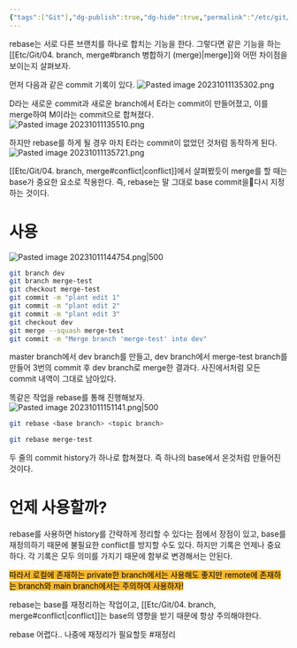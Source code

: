 ```yaml
---
{"tags":["Git"],"dg-publish":true,"dg-hide":true,"permalink":"/etc/git/06-rebase/","hide":true,"dgPassFrontmatter":true,"noteIcon":""}
---
```



rebase는 서로 다른 브랜치를 하나로 합치는 기능을 한다. 그렇다면 같은 기능을 하는 [[Etc/Git/04. branch, merge#branch 병합하기 (merge)\|merge]]와 어떤 차이점을 보이는지 살펴보자.

먼저 다음과 같은 commit 기록이 있다.
![Pasted image 20231011135302.png](/img/user/Etc/Git/Pasted%20image%2020231011135302.png)


D라는 새로운 commit과 새로운 branch에서 E라는 commit이 만들어졌고, 이를 merge하여 M이라는 commit으로 합쳐졌다.
![Pasted image 20231011135510.png](/img/user/Etc/Git/Pasted%20image%2020231011135510.png)


하지만 rebase를 하게 될 경우 마치 E라는 commit이 없었던 것처럼 동작하게 된다.
![Pasted image 20231011135721.png](/img/user/Etc/Git/Pasted%20image%2020231011135721.png)

[[Etc/Git/04. branch, merge#conflict\|conflict]]에서 살펴봤듯이 merge를 할 때는 base가 중요한 요소로 작용한다. 즉, rebase는 말 그대로 base commit을다시 지정하는 것이다.

# 사용
![Pasted image 20231011144754.png|500](/img/user/Etc/Git/Pasted%20image%2020231011144754.png)

```bash
git branch dev
git branch merge-test
git checkout merge-test
git commit -m "plant edit 1"
git commit -m "plant edit 2"
git commit -m "plant edit 3"
git checkout dev
git merge --squash merge-test
git commit -m "Merge branch 'merge-test' into dev"
```

master branch에서 dev branch를 만들고, dev branch에서 merge-test branch를 만들어 3번의 commit 후 dev branch로 merge한 결과다. 사진에서처럼 모든 commit 내역이 그대로 남아있다.


똑같은 작업을 rebase를 통해 진행해보자.
![Pasted image 20231011151141.png|500](/img/user/Etc/Git/Pasted%20image%2020231011151141.png)

```bash
git rebase <base branch> <topic branch>

git rebase merge-test 
```
두 줄의 commit history가 하나로 합쳐졌다. 즉 하나의 base에서 온것처럼 만들어진 것이다.


# 언제 사용할까?
rebase를 사용하면 history를 간략하게 정리할 수 있다는 점에서 장점이 있고, base를 재정의하기 때문에 불필요한 conflict를 방지할 수도 있다. 하지만 기록은 언제나 중요하다. 각 기록은 모두 의미를 가지기 때문에 함부로 변경해서는 안된다. 

<mark style='background:#f7b731'>따라서 로컬에 존재하는 private한 branch에서는 사용해도 좋지만 remote에 존재하는 branch와 main branch에서는 주의하여 사용하자!</mark>

rebase는 base를 재정리하는 작업이고, [[Etc/Git/04. branch, merge#conflict\|conflict]]는 base의 영향을 받기 때문에 항상 주의해야한다.



rebase 어렵다.. 나중에 재정리가 필요할듯 #재정리

